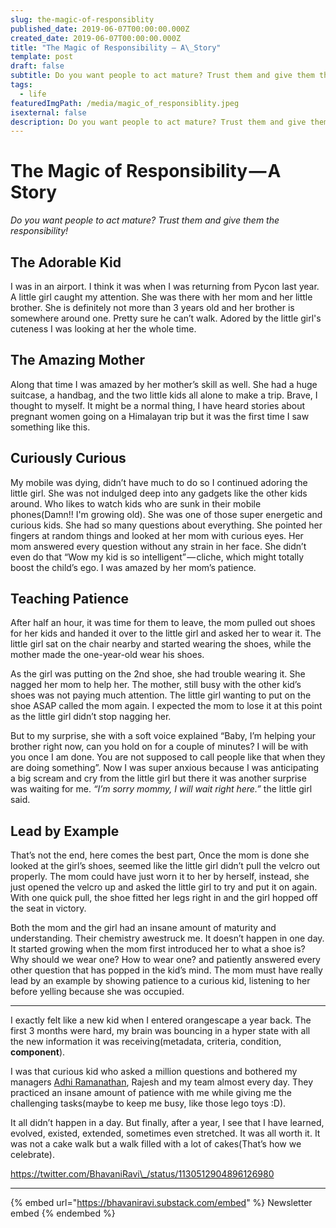 ```yaml
---
slug: the-magic-of-responsiblity
published_date: 2019-06-07T00:00:00.000Z
created_date: 2019-06-07T00:00:00.000Z
title: "The Magic of Responsibility — A\_Story"
template: post
draft: false
subtitle: Do you want people to act mature? Trust them and give them the responsibility!
tags:
  - life
featuredImgPath: /media/magic_of_responsiblity.jpeg
isexternal: false
description: Do you want people to act mature? Trust them and give them the responsibility!
---
```


# The Magic of Responsibility — A Story

_Do you want people to act mature? Trust them and give them the responsibility!_

## The Adorable Kid

I was in an airport. I think it was when I was returning from Pycon last year. A little girl caught my attention. She was there with her mom and her little brother. She is definitely not more than 3 years old and her brother is somewhere around one. Pretty sure he can’t walk. Adored by the little girl's cuteness I was looking at her the whole time.

## The Amazing Mother

Along that time I was amazed by her mother’s skill as well. She had a huge suitcase, a handbag, and the two little kids all alone to make a trip. Brave, I thought to myself. It might be a normal thing, I have heard stories about pregnant women going on a Himalayan trip but it was the first time I saw something like this.

## Curiously Curious

My mobile was dying, didn’t have much to do so I continued adoring the little girl. She was not indulged deep into any gadgets like the other kids around. Who likes to watch kids who are sunk in their mobile phones(Damn!! I'm growing old). She was one of those super energetic and curious kids. She had so many questions about everything. She pointed her fingers at random things and looked at her mom with curious eyes. Her mom answered every question without any strain in her face. She didn’t even do that “Wow my kid is so intelligent” — cliche, which might totally boost the child’s ego. I was amazed by her mom’s patience.

## Teaching Patience

After half an hour, it was time for them to leave, the mom pulled out shoes for her kids and handed it over to the little girl and asked her to wear it. The little girl sat on the chair nearby and started wearing the shoes, while the mother made the one-year-old wear his shoes.

As the girl was putting on the 2nd shoe, she had trouble wearing it. She nagged her mom to help her. The mother, still busy with the other kid’s shoes was not paying much attention. The little girl wanting to put on the shoe ASAP called the mom again. I expected the mom to lose it at this point as the little girl didn’t stop nagging her.

But to my surprise, she with a soft voice explained “Baby, I’m helping your brother right now, can you hold on for a couple of minutes? I will be with you once I am done. You are not supposed to call people like that when they are doing something”. Now I was super anxious because I was anticipating a big scream and cry from the little girl but there it was another surprise was waiting for me. _“I’m sorry mommy, I will wait right here.”_ the little girl said.

## Lead by Example

That’s not the end, here comes the best part, Once the mom is done she looked at the girl’s shoes, seemed like the little girl didn’t pull the velcro out properly. The mom could have just worn it to her by herself, instead, she just opened the velcro up and asked the little girl to try and put it on again. With one quick pull, the shoe fitted her legs right in and the girl hopped off the seat in victory.

Both the mom and the girl had an insane amount of maturity and understanding. Their chemistry awestruck me. It doesn’t happen in one day. It started growing when the mom first introduced her to what a shoe is? Why should we wear one? How to wear one? and patiently answered every other question that has popped in the kid’s mind. The mom must have really lead by an example by showing patience to a curious kid, listening to her before yelling because she was occupied.

***

I exactly felt like a new kid when I entered orangescape a year back. The first 3 months were hard, my brain was bouncing in a hyper state with all the new information it was receiving(metadata, criteria, condition, **component**).

I was that curious kid who asked a million questions and bothered my managers [Adhi Ramanathan](https://medium.com/u/2b5225e69d25), Rajesh and my team almost every day. They practiced an insane amount of patience with me while giving me the challenging tasks(maybe to keep me busy, like those lego toys :D).

It all didn’t happen in a day. But finally, after a year, I see that I have learned, evolved, existed, extended, sometimes even stretched. It was all worth it. It was not a cake walk but a walk filled with a lot of cakes(That’s how we celebrate).

https://twitter.com/BhavaniRavi\_/status/1130512904896126980

***

{% embed url="https://bhavaniravi.substack.com/embed" %}
Newsletter embed
{% endembed %}
